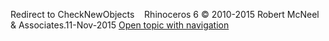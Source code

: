 ---
---

Redirect to CheckNewObjects&#160;
&#160;
Rhinoceros 6 © 2010-2015 Robert McNeel &amp; Associates.11-Nov-2015
 [Open topic with navigation](checknewobjects.html) 

